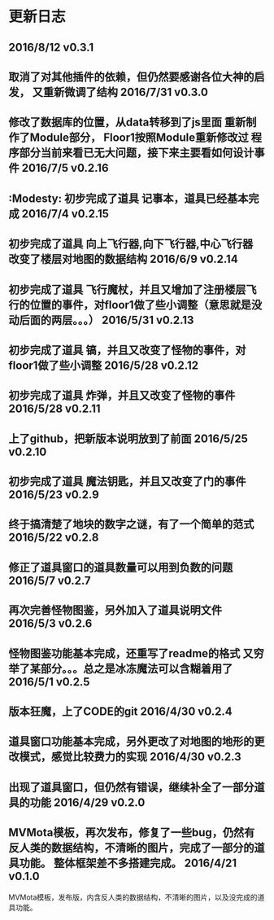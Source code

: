 更新日志
======
2016/8/12 v0.3.1
------
取消了对其他插件的依赖，但仍然要感谢各位大神的启发，
又重新微调了结构
2016/7/31 v0.3.0
------
修改了数据库的位置，从data转移到了js里面
重新制作了Module部分，
Floor1按照Module重新修改过
程序部分当前来看已无大问题，接下来主要看如何设计事件
2016/7/5 v0.2.16
------
:Modesty:
初步完成了道具 记事本，道具已经基本完成
2016/7/4 v0.2.15
------
初步完成了道具 向上飞行器,向下飞行器,中心飞行器 改变了楼层对地图的数据结构
2016/6/9 v0.2.14
------
初步完成了道具 飞行魔杖，并且又增加了注册楼层飞行的位置的事件，对floor1做了些小调整（意思就是没动后面的两层。。。）
2016/5/31 v0.2.13
------
初步完成了道具 镐，并且又改变了怪物的事件，对floor1做了些小调整
2016/5/28 v0.2.12
------
初步完成了道具 炸弹，并且又改变了怪物的事件
2016/5/28 v0.2.11
------
上了github，把新版本说明放到了前面
2016/5/25 v0.2.10
------
初步完成了道具 魔法钥匙，并且又改变了门的事件
2016/5/23 v0.2.9
------
终于搞清楚了地块的数字之谜，有了一个简单的范式
2016/5/22 v0.2.8
------
修正了道具窗口的道具数量可以用到负数的问题
2016/5/7 v0.2.7
------
再次完善怪物图鉴，另外加入了道具说明文件
2016/5/3 v0.2.6
------
怪物图鉴功能基本完成，还重写了readme的格式
又穷举了某部分。。。总之是冰冻魔法可以含糊着用了
2016/5/1 v0.2.5
------
版本狂魔，上了CODE的git
2016/4/30 v0.2.4
------
道具窗口功能基本完成，另外更改了对地图的地形的更改模式，感觉比较费力的实现
2016/4/30 v0.2.3
------
出现了道具窗口，但仍然有错误，继续补全了一部分道具的功能
2016/4/29 v0.2.0
------
MVMota模板，再次发布，修复了一些bug，仍然有反人类的数据结构，不清晰的图片，完成了一部分的道具功能。
整体框架差不多搭建完成。
2016/4/21 v0.1.0
------
MVMota模板，发布版，内含反人类的数据结构，不清晰的图片，以及没完成的道具功能。









